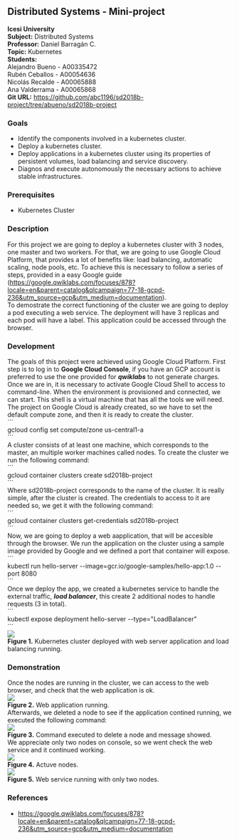 ## Distributed Systems - Mini-project

**Icesi University**    
**Subject:** Distributed Systems   
**Professor:** Daniel Barragán C.  
**Topic:** Kubernetes   
**Students:**  
Alejandro Bueno	- A00335472  
Rubén Ceballos 	- A00054636  
Nicolás Recalde	- A00065888    
Ana Valderrama 	- A00065868   
**Git URL:** https://github.com/abc1196/sd2018b-project/tree/abueno/sd2018b-project  
  
### Goals  
* Identify the components involved in a kubernetes cluster.  
* Deploy a kubernetes cluster.  
* Deploy applications in a kubernetes cluster using its properties of persistent volumes, load balancing and service discovery.  
* Diagnos and execute autonomously the necessary actions to achieve stable infrastructures.  
  
### Prerequisites  
* Kubernetes Cluster  
  
### Description  
For this project we are going to deploy a kubernetes cluster with 3 nodes, one master and two workers. For that, we are going to use Google Cloud Platform, that provides a lot of benefits like: load balancing, automatic scaling, node pools, etc. To achieve this is necessary to follow a series of steps, provided in a easy Google guide (https://google.qwiklabs.com/focuses/878?locale=en&parent=catalog&qlcampaign=77-18-gcpd-236&utm_source=gcp&utm_medium=documentation).  
To demostrate the correct functioning of the cluster we are going to deploy a pod executing a web service. The deployment will have 3 replicas and each pod will have a label. This application could be accessed through the browser.  
  
### Development  
The goals of this project were achieved using Google Cloud Platform. First step is to log in to **Google Cloud Console**, if you have an GCP account is preferred to use the one provided for ***qwiklabs*** to not generate charges.  
Once we are in, it is necessary to activate Google Cloud Shell to access to command-line. When the environment is provisioned and connected, we can start. This shell is a virtual machine that has all the tools we will need.  
The project on Google Cloud is already created, so we have to set the default compute zone, and then it is ready to create the cluster.  
´´´  
gcloud config set compute/zone us-central1-a  
´´´  
A cluster consists of at least one machine, which corresponds to the master, an multiple worker machines called nodes. To create the cluster we run the following command:  
´´´  
gcloud container clusters create sd2018b-project  
´´´  
Where sd2018b-project corresponds to the name of the cluster. It is really simple, after the cluster is created. The credentials to access to it are needed so, we get it with the following command:  
´´´  
gcloud container clusters get-credentials sd2018b-project  
´´´  
Now, we are going to deploy a web aapplication, that will be accesible through the browser. We run the application on the cluster using a sample image provided by Google and we defined a port that container will expose.  
´´´  
kubectl run hello-server --image=gcr.io/google-samples/hello-app:1.0 --port 8080    
´´´  
Once we deploy the app, we created a kubernetes service to handle the external traffic, ***load balancer***, this create 2 additional nodes to handle requests (3 in total).  
´´´  
kubectl expose deployment hello-server --type="LoadBalancer"    
´´´  
![][1]  
**Figure 1.** Kubernetes cluster deployed with web server application and load balancing running.  

### Demonstration  
Once the nodes are running in the cluster, we can access to the web browser, and check that the web application is ok.    
![][2]  
**Figure 2.** Web application running.  
Afterwards, we deleted a node to see if the application contined running, we executed the following command:  
![][3]  
**Figure 3.** Command executed to delete a node and message showed.   
We appreciate only two nodes on console, so we went check the web service and it continued working.  
![][4]  
**Figure 4.** Actuve nodes.    
![][5]   
**Figure 5.** Web service running with only two nodes.  
### References  
* https://google.qwiklabs.com/focuses/878?locale=en&parent=catalog&qlcampaign=77-18-gcpd-236&utm_source=gcp&utm_medium=documentation 
  
[1]: images/kubernetes_full.png  
[2]: images/kubernetes_web_ok.png  
[3]: images/kubernetes_node_deleted.png  
[4]: images/kubernetes_nodes.png  
[5]: images/kubernetes_node_deleted_web_ok.png  
